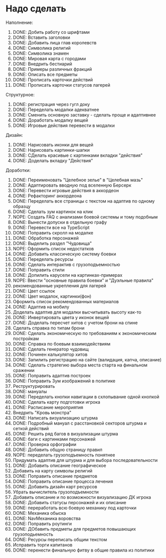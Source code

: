 # Надо сделать

Наполнение:
1. DONE: Добить работу со шрифтами
2. DONE: Вставить заголовки
3. DONE: Добавить лица глав королевств
4. DONE: Символика религий
5. DONE: Символика знамен
6. DONE: Мировая карта с городами
7. DONE: Внедрить бестиарий
8. DONE: Примеры различных фракций
9. DONE: Описать все предметы
10. DONE: Прописать карточки действий
11. DONE: Прописать карточки статусов лагерей

Структурное:
1. DONE: регистрация через гугл доку
2. DONE: Переделать модалки адекватнее
3. DONE: Сменить основную заставку - сделать проще и адаптивнее
4. DONE: Доработать модалку вещей
5. DONE: Игровые действия перевести в модалки

Дизайн:
1. DONE: Нарисовать иконки для вещей
2. DONE: Нарисовать картинки-шапки
3. DONE: СДелать красивые с картинками вкладки "действия"
4. DONE: Доделать вкладку "Действия"

Доработки:
1. DONE: Переименовать "Целебное зелье" в "Целебная мазь"
2. DONE: Адаптировать вводную под вселенную Берсерк
3. DONE: Перевести игровые действия в аккордеон
4. DONE: Рефакторинг аккордеона
5. DONE: Переделать все страницы с текстом на адаптив по одному образцу
6. DONE: Сделать зум картинок на клик
7. NOPE: Создать FAQ с анализами боевой системы и тому подобным
8. DONE: Вынести допуски в отдельную графу
9. DONE: Перевести все на TypeScript
10. DONE: Поправить скролл на модалке
11. DONE: Обработка персонажей
12. DONE: Выделить раздел "Чудовища"
13. NOPE: Оформить список недостатков
14. DONE: Добавить классическую систему боевки
15. DONE: Переделать ресурсы
16. DONE: Сделать интерактив с грузоподъемностью
17. DONE: Поправить стили
18. DONE: Допилить карусели на картинках-примерах
19. NOPE: Ввести "основные правила боевки" и "Дуэльные правила"
19. рекомендованные укрепления для лагерей
20. DONE: Цвет ссылок
21. DONE: Цвет модалок, картинки(фон)
22. Оформить список рекомендованных материалов
23. DONE: Адаптив на мобилу
24. Доделать адаптив для модалки высчитывать высоту как-то
25. DONE: Инвертировать цвета у иконок вещей
26. DONE: Доделать пересчет хитов с учетом брони на спине
27. Сделать справка по типам брони
28. DONE: Сделать экономическую по требованиям к экономическим постройкам
29. DONE: Справка по боевым взаимодействиям
30. DONE: Сделать генератор чудовищ
30. DONE: Починен калькулятор хитов
31. DONE: Запилить регистрацию на сайте (валидация, капча, описание)
32. DONE: Сделать стратегию выбора места старта на финальном сражении
33. DONE: Поправить адаптив построек
34. DONE: Поправить Зум изображений в политике
35. Реструктурировать
36. DONE: мануалы
37. DONE: Переделать кнопки навигации в схлопывание одной кнопкой
38. DONE: Сделать карту подготовки игрока
39. DONE: Расписание мероприятия
40. Внедрить "Кровь монстра"
41. DONE: Написать визуализацию штурма
42. DONE: Подробный мануал с расстановкой секторов штурма и сеткой действий
43. DONE: Решить ряд багов в визуализации штурма
44. DONE: баги с картинками персонажей
45. DONE: Проверка орфографии
46. DONE: Добавить общую страницу правил
47. NOPE: переделать грузоподъемность понятнее
48. Придумать адаптив для штурма и для выбора последовательности
49. DONE: Добавить описание географическое
50. Добавить на карту символы религий
51. DONE: Поправить описание предметов
52. DONE: Поправить описание процесса лечения
53. DONE: Добавить дизайн карт ресурсов
54. Убрать вычислитель грузоподъемности
55. Добавить описание и по возможности визуализацию ДК игрока
56. DONE: Добавить статусы персонажей и их описание
57. DONE: переработать всю боевую механику под карточки
58. DONE: Механика обыска
59. DONE: NavМеханика воровства
60. DONE: Поправить роутинги
61. DONE: ДОбавить предметы для предметов повышающих грузоподьемность
62. DONE: Ресурсы переписать общим текстом
63. Исправить торги капитанов
64. DONE: перенести финальную фитву в общие правила из политики
